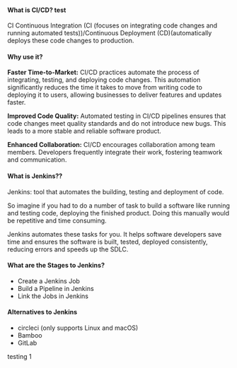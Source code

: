 #### What is CI/CD? test
CI Continuous Integration (CI (focuses on integrating code changes and running automated tests))/Continuous Deployment (CD)(automatically deploys these code changes to production.

#### Why use it?

**Faster Time-to-Market:** CI/CD practices automate the process of integrating, testing, and deploying code changes. This automation significantly reduces the time it takes to move from writing code to deploying it to users, allowing businesses to deliver features and updates faster.

**Improved Code Quality:** Automated testing in CI/CD pipelines ensures that code changes meet quality standards and do not introduce new bugs. This leads to a more stable and reliable software product.

**Enhanced Collaboration:** CI/CD encourages collaboration among team members. Developers frequently integrate their work, fostering teamwork and communication. 

#### What is Jenkins??

Jenkins: tool that automates the building, testing and deployment of code. 

So imagine if you had to do a number of task to build a software like running and testing code, deploying the finished product. Doing this manually would be repetitive and time consuming.

Jenkins automates these tasks for you. It helps software developers save time and ensures the software is built, tested, deployed consistently, reducing errors and speeds up the SDLC.

#### What are the Stages to Jenkins?
- Create a Jenkins Job
- Build a Pipeline in Jenkins
- Link the Jobs in Jenkins

#### Alternatives to Jenkins
- circleci (only supports Linux and macOS)
- Bamboo
- GitLab

testing 1
